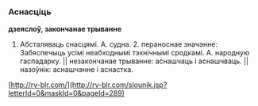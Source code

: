 ### Аснасціць
**дзеяслоў, закончанае трыванне**

1. Абсталяваць снасцямі. А. судна. 2. пераноснае значэнне: Забяспечыць усімі неабходнымі тэхнічнымі сродкамі. А. народную гаспадарку. || незакончанае трыванне: аснашчаць і аснашчваць. || назоўнік: аснашчэнне і аснастка.

<a rel="author">[http://rv-blr.com/](http://rv-blr.com/slounik.jsp?letterId=0&maskId=0&pageId=289)</a>
